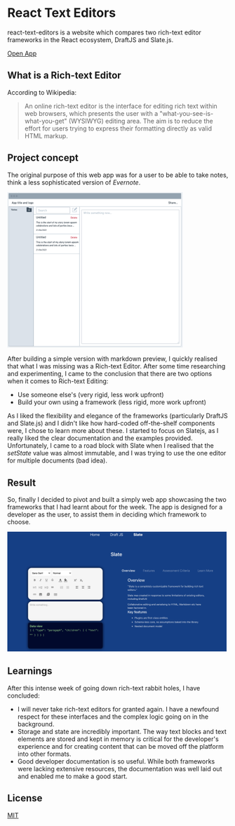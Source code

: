 # React Text Editors

react-text-editors is a website which compares two rich-text editor frameworks in the React ecosystem, DraftJS and Slate.js.

[Open App](https://react-text-editors.surge.sh/)

## What is a Rich-text Editor

According to Wikipedia:

> An online rich-text editor is the interface for editing rich text within web browsers, which presents the user with a "what-you-see-is-what-you-get" (WYSIWYG) editing area. The aim is to reduce the effort for users trying to express their formatting directly as valid HTML markup.

## Project concept

The original purpose of this web app was for a user to be able to take notes, think a less sophisticated version of *Evernote*.

<img src="/README_assets/wireframe.png" alt="wireframe" width="400"/>

After building a simple version with markdown preview, I quickly realised that what I was missing was a Rich-text Editor. After some time researching and experimenting, I came to the conclusion that there are two options when it comes to Rich-text Editing:

* Use someone else's (very rigid, less work upfront)
* Build your own using a framework (less rigid, more work upfront)

As I liked the flexibility and elegance of the frameworks (particularly DraftJS and Slate.js) and I didn't like how hard-coded off-the-shelf components were, I chose to learn more about these. I started to focus on Slatejs, as I really liked the clear documentation and the examples provided. Unfortunately, I came to a road block with Slate when I realised that the *setState* value was almost immutable, and I was trying to use the one editor for multiple documents (bad idea).

## Result

So, finally I decided to pivot and built a simply web app showcasing the two frameworks that I had learnt about for the week. The app is designed for a developer as the user, to assist them in deciding which framework to choose.

<img src="/README_assets/screen_shot.png" alt="screen shot" width="500"/>

## Learnings

After this intense week of going down rich-text rabbit holes, I have concluded:

* I will never take rich-text editors for granted again. I have a newfound respect for these interfaces and the complex logic going on in the background.
* Storage and state are incredibly important. The way text blocks and text elements are stored and kept in memory is critical for the developer's experience and for creating content that can be moved off the platform into other formats.
* Good developer documentation is so useful. While both frameworks were lacking extensive resources, the documentation was well laid out and enabled me to make a good start.

## License
[MIT](https://choosealicense.com/licenses/mit/)